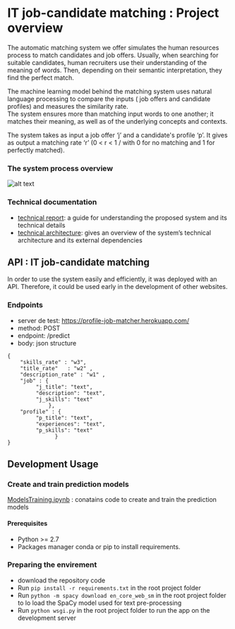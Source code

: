# IT job-candidate matching : Project overview

The automatic matching system we offer simulates the human resources process to match candidates and job offers. Usually, when searching for suitable candidates, human recruiters use their understanding of the meaning of words. Then, depending on their semantic interpretation, they find the perfect match.


The machine learning model behind the matching system uses natural language processing to compare the inputs ( job offers and candidate profiles) and measures the similarity rate.  
The system ensures more than matching input words to one another; it matches their meaning, as well as of the underlying concepts and contexts.    


The system takes as input a job offer ‘j’ and a candidate's profile ‘p’. It gives as output a matching rate ‘r’ (0 < r < 1 /  with 0 for no matching and 1 for perfectly matched).

### The system process overview 

![alt text](https://github.com/AsmaBALAMANE/job-profile-matcher/blob/master/generalProcess.png?raw=true)

### Technical documentation 
-   [technical report](https://drive.google.com/file/d/1T-QxfpwCQy1Y2YQ68flzyGQi6d5uG0dD/view?usp=sharing):  a guide for understanding the proposed system and its technical details  
-   [technical architecture](https://app.milanote.com/1KhxA61Pv0Ff7b?p=8hNPmkRUZuJ): gives an overview of the system’s technical architecture and its external dependencies

## API : IT job-candidate matching

In order to use the system easily and efficiently, it was deployed with an API. Therefore, it could be used early in the development of other websites. 

### Endpoints
- server de test:    https://profile-job-matcher.herokuapp.com/
- method:            POST 
- endpoint:         /predict
- body: json structure 
```
{
	"skills_rate" : "w3",
	"title_rate"   : "w2" ,
	"description_rate" : "w1" ,
	"job" : {
		 "j_title": "text", 
		 "description": "text", 
		 "j_skills": "text"
	         },
	"profile" : {
		 "p_title": "text", 
		 "experiences": "text", 
		 "p_skills": "text"
	           }
}
```
## Development Usage

### Create and train prediction models  

[ModelsTraining.ipynb](https://colab.research.google.com/drive/1MZeVYIkjrGQZSSbcCSTg0xg5TUoKHdIo#scrollTo=YZW3YrezfBHP) :  conatains code to create and train the prediction models

#### Prerequisites
- Python >= 2.7 
- Packages manager conda or pip to install requirements.

### Preparing the envirement

- download the repository code 
- Run `pip install -r requirements.txt` in the root project folder
- Run `python -m spacy download en_core_web_sm` in the root project folder to lo load the SpaCy model used for text pre-processing
- Run `python wsgi.py` in the root project folder to run the app on the development server
